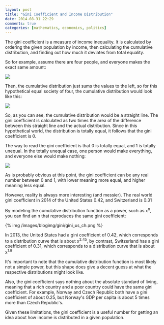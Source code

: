 ```yaml
---
layout: post
title: "Gini Coefficient and Income Distribution"
date: 2014-08-31 22:29
comments: true
categories: [mathematics, economics, politics]
---
```


The gini coefficient is a measure of income inequality. It is calculated by ordering the given population by income, then calculating the cumulative distribution, and finding out how much it deviates from total equality.

So for example, assume there are four people, and everyone makes the exact same amount:

<img src="/images/blogimg/gini/equal_hist.png">

Then, the cumulative distribution just sums the values to the left, so for this hypothetical equal society of four, the cumulative distribution would look like this:

<img src="/images/blogimg/gini/equal_cumulative.png">

So, as you can see, the cumulative distribution would be a straight line. The gini coefficient is calculated as two times the area of the difference between this straight line and the actual distribution. Since in this hypothetical world, the distribution is totally equal, it follows that the gini coefficient is 0.

The way to read the gini coefficient is that 0 is totally equal, and 1 is totally unequal. In the totally unequal case, one person would make everything, and everyone else would make nothing:

<img src="/images/blogimg/gini/unequal_cumulative.png">

As is probably obvious at this point, the gini coefficient can be any real number between 0 and 1, with lower meaning more equal, and higher meaning less equal.

However, reality is always more interesting (and messier). The real world gini coefficient in 2014 of the United States 0.42, and Switzerland is 0.31

By modeling the cumulative distribution function as a power, such as x<sup>n</sup>, you can find an n that reproduces the same gini coefficient:

{% img /images/blogimg/gini/gini_us_ch.png %}

In 2013, the United States had a gini coefficient of 0.42, which corresponds to a distribution curve that is about x<sup>2.45</sup>, by contrast, Switzerland has a gini coefficient of 0.31, which corresponds to a distribution curve that is about x<sup>1.9</sup>

It's important to note that the cumulative distribution function is most likely not a simple power, but this shape does give a decent guess at what the respective distributions might look like.

Also, the gini coefficient says nothing about the absolute standard of living, meaning that a rich country and a poor country could have the same gini coefficient. For example, Norway and Czech Republic both have a gini coefficient of about 0.25, but Norway's GDP per capita is about 5 times more than Czech Republic's.

Given these limitations, the gini coefficient is a useful number for getting an idea about how income is distributed in a given population.
